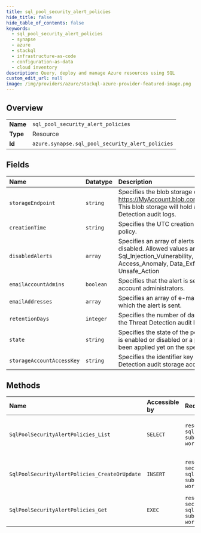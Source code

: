```yaml
---
title: sql_pool_security_alert_policies
hide_title: false
hide_table_of_contents: false
keywords:
  - sql_pool_security_alert_policies
  - synapse
  - azure    
  - stackql
  - infrastructure-as-code
  - configuration-as-data
  - cloud inventory
description: Query, deploy and manage Azure resources using SQL
custom_edit_url: null
image: /img/providers/azure/stackql-azure-provider-featured-image.png
---
```

  
    

## Overview
<table><tbody>
<tr><td><b>Name</b></td><td><code>sql_pool_security_alert_policies</code></td></tr>
<tr><td><b>Type</b></td><td>Resource</td></tr>
<tr><td><b>Id</b></td><td><code>azure.synapse.sql_pool_security_alert_policies</code></td></tr>
</tbody></table>

## Fields
| Name | Datatype | Description |
|:-----|:---------|:------------|
| `storageEndpoint` | `string` | Specifies the blob storage endpoint (e.g. https://MyAccount.blob.core.windows.net). This blob storage will hold all Threat Detection audit logs. |
| `creationTime` | `string` | Specifies the UTC creation time of the policy. |
| `disabledAlerts` | `array` | Specifies an array of alerts that are disabled. Allowed values are: Sql_Injection, Sql_Injection_Vulnerability, Access_Anomaly, Data_Exfiltration, Unsafe_Action |
| `emailAccountAdmins` | `boolean` | Specifies that the alert is sent to the account administrators. |
| `emailAddresses` | `array` | Specifies an array of e-mail addresses to which the alert is sent. |
| `retentionDays` | `integer` | Specifies the number of days to keep in the Threat Detection audit logs. |
| `state` | `string` | Specifies the state of the policy, whether it is enabled or disabled or a policy has not been applied yet on the specific Sql pool. |
| `storageAccountAccessKey` | `string` | Specifies the identifier key of the Threat Detection audit storage account. |
## Methods
| Name | Accessible by | Required Params | Description |
|:-----|:--------------|:----------------|:------------|
| `SqlPoolSecurityAlertPolicies_List` | `SELECT` | `resourceGroupName, sqlPoolName, subscriptionId, workspaceName` | Get a list of Sql pool's security alert policies. |
| `SqlPoolSecurityAlertPolicies_CreateOrUpdate` | `INSERT` | `resourceGroupName, securityAlertPolicyName, sqlPoolName, subscriptionId, workspaceName` | Create or update a Sql pool's security alert policy. |
| `SqlPoolSecurityAlertPolicies_Get` | `EXEC` | `resourceGroupName, securityAlertPolicyName, sqlPoolName, subscriptionId, workspaceName` | Get a Sql pool's security alert policy. |
